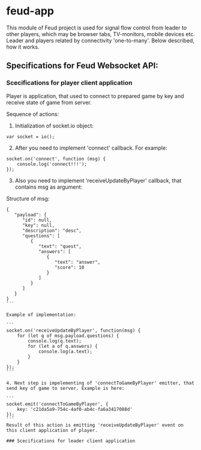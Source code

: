 # feud-app
This module of Feud project is used for signal flow control from leader to other players, which may be browser tabs, TV-monitors, mobile devices etc.
Leader and players related by connectivity 'one-to-many'. Below described, how it works.

## Specifications for Feud Websocket API:

### Scecifications for player client application

Player is application, that used to connect to prepared game by key and receive state of game from server.

Sequence of actions:

1. Initialization of socket.io object:

```
var socket = io();
```

2. After you need to implement 'connect' callback. For example:

```
socket.on('connect', function (msg) {
	console.log('connect!!!');
});
```
 
3. Also you need to implement 'receiveUpdateByPlayer' callback, that contains msg as argument:

Structure of msg:

````
{
   "payload": {
      "id": null,
      "key": null,
      "description": "desc",
      "questions": [
         {
            "text": "quest",
            "answers": [
               {
                  "text": "answer",
                  "score": 10
               }
            ]
         }
      ]
   }
}
```

Example of implementation:

```
socket.on('receiveUpdateByPlayer', function(msg) {
    for (let q of msg.payload.questions) {
        console.log(q.text);
        for (let a of q.answers) {
            console.log(a.text);
        }
    }
});
```

4. Next step is impelementing of 'connectToGameByPlayer' emitter, that send key of game to server. Example is here:

```
socket.emit('connectToGameByPlayer', {
	key: 'c21da5a9-754c-4af0-ab4c-fa6a3417088d'
});
```              
Result of this action is emitting 'receiveUpdateByPlayer' event on this client application of player.

### Scecifications for leader client application







